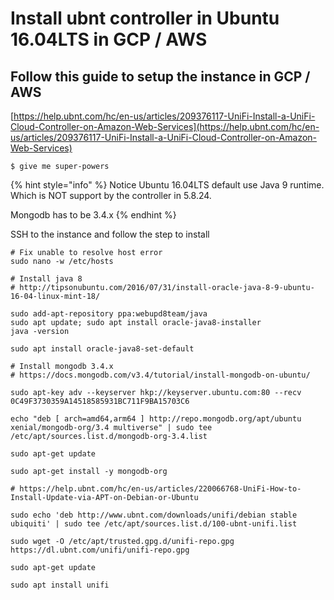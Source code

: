 # Install ubnt controller in Ubuntu 16.04LTS in GCP / AWS

## Follow this guide to setup the instance in GCP / AWS

[https://help.ubnt.com/hc/en-us/articles/209376117-UniFi-Install-a-UniFi-Cloud-Controller-on-Amazon-Web-Services](https://help.ubnt.com/hc/en-us/articles/209376117-UniFi-Install-a-UniFi-Cloud-Controller-on-Amazon-Web-Services)

```text
$ give me super-powers
```

{% hint style="info" %}
Notice Ubuntu 16.04LTS default use Java 9 runtime. Which is NOT support by the controller in 5.8.24.

Mongodb has to be 3.4.x
{% endhint %}

SSH to the instance and follow the step to install

```text
# Fix unable to resolve host error
sudo nano -w /etc/hosts

# Install java 8
# http://tipsonubuntu.com/2016/07/31/install-oracle-java-8-9-ubuntu-16-04-linux-mint-18/

sudo add-apt-repository ppa:webupd8team/java
sudo apt update; sudo apt install oracle-java8-installer
java -version

sudo apt install oracle-java8-set-default

# Install mongodb 3.4.x
# https://docs.mongodb.com/v3.4/tutorial/install-mongodb-on-ubuntu/

sudo apt-key adv --keyserver hkp://keyserver.ubuntu.com:80 --recv 0C49F3730359A14518585931BC711F9BA15703C6

echo "deb [ arch=amd64,arm64 ] http://repo.mongodb.org/apt/ubuntu xenial/mongodb-org/3.4 multiverse" | sudo tee /etc/apt/sources.list.d/mongodb-org-3.4.list

sudo apt-get update

sudo apt-get install -y mongodb-org

# https://help.ubnt.com/hc/en-us/articles/220066768-UniFi-How-to-Install-Update-via-APT-on-Debian-or-Ubuntu

sudo echo 'deb http://www.ubnt.com/downloads/unifi/debian stable ubiquiti' | sudo tee /etc/apt/sources.list.d/100-ubnt-unifi.list

sudo wget -O /etc/apt/trusted.gpg.d/unifi-repo.gpg https://dl.ubnt.com/unifi/unifi-repo.gpg 

sudo apt-get update

sudo apt install unifi
```

